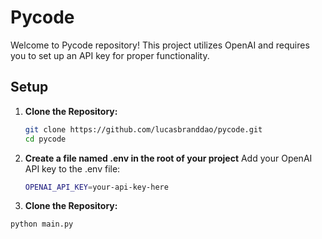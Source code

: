 # Pycode

Welcome to Pycode repository! This project utilizes OpenAI and requires you to set up an API key for proper functionality.

## Setup

1. **Clone the Repository:**
   ```bash
   git clone https://github.com/lucasbranddao/pycode.git
   cd pycode

2. **Create a file named .env in the root of your project**
   Add your OpenAI API key to the .env file:
   ```bash
   OPENAI_API_KEY=your-api-key-here

3. **Clone the Repository:**
```bash
python main.py
